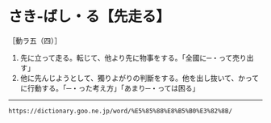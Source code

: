 # さき‐ばし・る【先走る】

［動ラ五（四）］
1. 先に立って走る。転じて、他より先に物事をする。「全國に─・って売り出す」
2. 他に先んじようとして、獨りよがりの判斷をする。他を出し抜いて、かってに行動する。「─・った考え方」「あまり─・っては困る」

---
`https://dictionary.goo.ne.jp/word/%E5%85%88%E8%B5%B0%E3%82%8B/`
